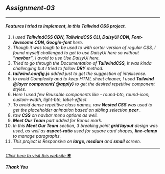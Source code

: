 ## ***Assignment-03***

***
#### ***Features I tried to implement, in this Tailwind CSS project.***

1. *_I used **TailwindCSS CDN, TailwindCSS CLI, DaisyUI CDN, Font-Awesome CDN, Google-font**  here._*
2. _Though it was tough to be used to with sorter version of regular CSS, I found myself challenged to get to use DaisyUI here so without **"navbar"**, I avoid to use Use DaisyUI here._
3. _Tried to go through the Documentation of **TailwindCSS**, It was kinda challenging but I tried to follow **DRY** method._
4. **_tailwind.config.js_** _added just to get the suggestion of intellisense._
5. _to avoid Complexity and to keep HTML sheet cleaner, I used **Tailwind @layer component{ @apply}** to get the desired repetitive component styles._
6. _Here I used few Reusable components like - round-btn, round-icon, custom-width, light-btn, label-effect._
7. _To avoid dense repetitive class names, raw **Nested CSS** was used to get the placeholder animation based on sibling selection **peer** ._
8. _raw **CSS** on navbar menu options as well._
9. _**Meet Our Team** part added for Bonus mark._
10. _In this **Meet Our Team** section, 3 breaking point **grid layout** design was used, as well as **aspect-ratio** used for square card shapes, **line-clamp** to manage paragraphs._
11. _This project is Responsive on **large, medium** and ***small*** screen._
    ***







[_Click here to visit this website_ 🌍](https://dev-nayanbiswas.github.io/Assignment-03/)

_**Thank You**_